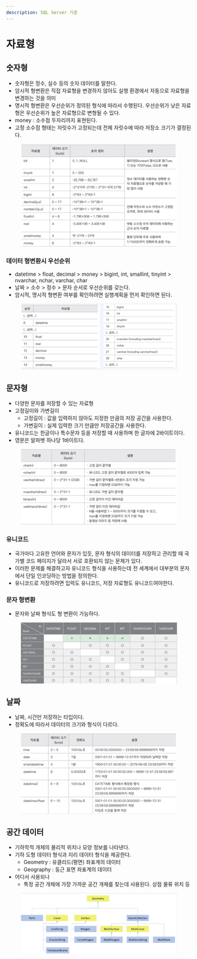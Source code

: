 ```yaml
---
description: SQL Server 기준
---
```


# 자료형

## 숫자형&#x20;

* 숫자형은 정수, 실수 등의 숫자 데이터를 말한다.&#x20;
* 암시적 형변환은 직접 자료형을 변경하지 않아도 실행 환경에서 자동으로 자료형을 변경하는 것을 의미&#x20;
* 명시적 형변환은 우선순위가 정의된 형식에 따라서 수행된다. 우선순위가 낮은 자료형은 우선순위가 높은 자료형으로 변형될 수 있다.&#x20;
* money : 소수점 두자리까지 표현된다.&#x20;
* 고정 소수점 형태는 자릿수가 고정되는데 전체 자릿수에 따라 저장소 크기가 결정된다.&#x20;

<figure><img src="../../.gitbook/assets/image (29).png" alt=""><figcaption></figcaption></figure>

### 데이터 형변환시 우선순위&#x20;

* datetime > float, decimal > money > bigint, int, smallint, tinyint > nvarchar, nchar, varchar, char&#x20;
* 날짜 > 소수 > 정수 > 문자 순서로 우선순위를 갖는다.&#x20;
* 암시적, 명시적 형변환 여부를 확인하려면 실행계획을 먼저 확인하면 된다.&#x20;

<figure><img src="../../.gitbook/assets/image (7).png" alt=""><figcaption></figcaption></figure>

## 문자형

* 다양한 문자를 저장할 수 있는 자료형&#x20;
* 고정길이와 가변길이&#x20;
  * 고정길이 : 값을 입력하지 않아도 지정한 만큼의 저장 공간을 사용한다.&#x20;
  * 가변길이 : 실제 입력한 크기 만큼만 저장공간을 사용한다.  &#x20;
* 유니코드는 한글이나 특수문자 등을 저장할 때 사용하며 한 글자에 2바이트이다.&#x20;
* 영문은 알파벳 하나당 1바이트다.&#x20;

<figure><img src="../../.gitbook/assets/image (27).png" alt=""><figcaption></figcaption></figure>

### 유니코드&#x20;

* 국가마다 고유한 언어와 문자가 있듯, 문자 형식의 데이터를 저장하고 관리할 때 국가별 코드 페이지가 달라서 서로 호환되지 않는 문제가 있다.&#x20;
* 이러한 문제를 해결하고자 유니코드 형식을 사용하는데 전 세계에서 대부분의 문자에서 단일 인코딩하는 방법을 정의한다.&#x20;
* 유니코드로 저장하려면 입력도 유니코드, 저장 자료형도 유니코드여야한다.&#x20;

### 문자 형변환&#x20;

* 문자와 날짜 형식도 형 변환이 가능하다.&#x20;

<figure><img src="../../.gitbook/assets/image (60).png" alt=""><figcaption></figcaption></figure>

## 날짜&#x20;

* 날짜, 시간만 저장하는 타입이다.&#x20;
* 정확도에 따라서 데이터의 크기와 형식이 다르다.&#x20;

<figure><img src="../../.gitbook/assets/image (28).png" alt=""><figcaption></figcaption></figure>

## 공간 데이터&#x20;

* 기하학적 개체의 물리적 위치나 모양 정보를 나타낸다.&#x20;
* 기하 도형 데이터 형식과 지리 데이터 형식을 제공한다.&#x20;
  * Geometry : 유클리드(평면) 좌표계의 데이터&#x20;
  * Geography : 둥근 표면 좌표계의 데이터&#x20;
* 어디서 사용되나
  * 특정 공간 개체에 가장 가까운 공간 개체를 찾는데 사용된다. 상점 물류 위치 등&#x20;

<figure><img src="../../.gitbook/assets/image (14).png" alt=""><figcaption></figcaption></figure>

